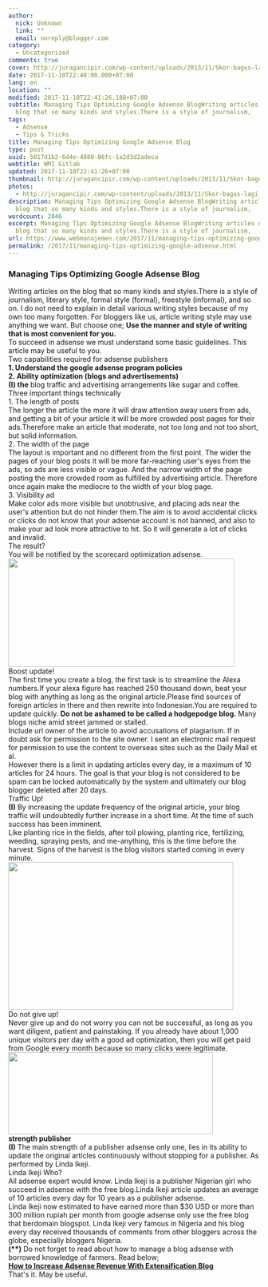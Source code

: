 ```yaml
---
author:
  nick: Unknown
  link: ""
  email: noreply@blogger.com
category:
  - Uncategorized
comments: true
cover: http://juragancipir.com/wp-content/uploads/2013/11/Skor-bagus-lagi.jpg
date: 2017-11-10T22:40:00.000+07:00
lang: en
location: ""
modified: 2017-11-10T22:41:26.188+07:00
subtitle: Managing Tips Optimizing Google Adsense BlogWriting articles on the
  blog that so many kinds and styles.There is a style of journalism,
tags:
  - Adsense
  - Tips & Tricks
title: Managing Tips Optimizing Google Adsense Blog
type: post
uuid: 5017d1b2-6d4e-4888-86fc-1a2d3d2adeca
webtitle: WMI Gitlab
updated: 2017-11-10T22:41:26+07:00
thumbnail: http://juragancipir.com/wp-content/uploads/2013/11/Skor-bagus-lagi.jpg
photos:
  - http://juragancipir.com/wp-content/uploads/2013/11/Skor-bagus-lagi.jpg
description: Managing Tips Optimizing Google Adsense BlogWriting articles on the
  blog that so many kinds and styles.There is a style of journalism,
wordcount: 2846
excerpt: Managing Tips Optimizing Google Adsense BlogWriting articles on the
  blog that so many kinds and styles.There is a style of journalism,
url: https://www.webmanajemen.com/2017/11/managing-tips-optimizing-google-adsense.html
permalink: /2017/11/managing-tips-optimizing-google-adsense.html
---
```


<div dir="ltr" trbidi="on"><h3>Managing Tips Optimizing Google Adsense Blog</h3><div><span class="notranslate">Writing articles on the blog that so many kinds and styles.</span><span></span><span class="notranslate">There is a style of journalism, literary style, formal style (formal), freestyle (informal), and so on.</span><span>&nbsp;</span><span class="notranslate">I do not need to explain in detail various writing styles because of my own too many </span><span class="notranslate"><span>forgotten. For</span><span>&nbsp;</span>bloggers<span> like us, article writing style may use anything we want.</span></span><span>&nbsp;</span><span class="notranslate">But choose one;</span><span>&nbsp;</span><span class="notranslate"><b>Use the manner and style of writing that is most convenient for you.</b></span><span></span><br><div><span class="notranslate">To succeed in adsense we must understand some basic guidelines.</span>&nbsp;<span class="notranslate">This article may be useful to you.</span></div><div><span class="notranslate"><span class="amp-wp-inline-e83b3001d8045eddbc5ff9e9b885e24e">Two capabilities required for adsense publishers</span></span></div><div><span class="notranslate"><b>1. Understand the google adsense program policies</b></span><br><span class="notranslate"><b>2. Ability optimization (blogs and advertisements)</b></span><br><span class="notranslate"><b>(I) the</b>&nbsp;blog traffic and advertising arrangements like sugar and coffee.</span></div><div><span class="notranslate"><span class="amp-wp-inline-e83b3001d8045eddbc5ff9e9b885e24e">Three important things technically</span></span></div><div><span class="notranslate"><span class="amp-wp-inline-e83b3001d8045eddbc5ff9e9b885e24e">1. The length of posts</span></span><br><span class="notranslate">The longer the article the more it will draw attention away users from ads, and getting a bit of your article it will be more crowded post pages for their ads.</span><span class="notranslate">Therefore make an article that moderate, not too long and not too short, but solid information.</span></div><div><span class="notranslate"><span class="amp-wp-inline-e83b3001d8045eddbc5ff9e9b885e24e">2. The width of the page</span></span><br><span class="notranslate">The layout is important and no different from the first point.</span>&nbsp;<span class="notranslate">The wider the pages of your blog posts it will be more far-reaching user's eyes from the ads, so ads are less visible or vague.</span>&nbsp;<span class="notranslate">And the narrow width of the page posting the more crowded room as fulfilled by advertising article.</span>&nbsp;<span class="notranslate">Therefore once again make the mediocre to the width of your blog page.</span></div><div><span class="notranslate"><span class="amp-wp-inline-e83b3001d8045eddbc5ff9e9b885e24e">3. Visibility ad</span></span><br><span class="notranslate">Make color ads more visible but unobtrusive, and placing ads near the user's attention but do not hinder them.</span><span class="notranslate">The aim is to avoid accidental clicks or clicks do not know that your adsense account is not banned, and also to make your ad look more attractive to hit.</span>&nbsp;<span class="notranslate">So it will generate a lot of clicks and invalid.</span></div><div><span class="notranslate"><span class="amp-wp-inline-e83b3001d8045eddbc5ff9e9b885e24e">The result?</span></span><br><span class="notranslate">You will be notified by the scorecard optimization adsense.</span></div><div class="amp-wp-inline-4e7cf9905a12cc7ecb45883ae68f08db"><img alt="" class="amp-wp-enforced-sizes i-amphtml-element i-amphtml-layout-responsive i-amphtml-layout-size-defined i-amphtml-layout" height="217" sizes="(min-width: 453px) 453px, 100vw" src="http://juragancipir.com/wp-content/uploads/2013/11/Skor-bagus-lagi.jpg" width="453"><i-amphtml-sizer></i-amphtml-sizer><img alt="" class="i-amphtml-fill-content i-amphtml-replaced-content" src="http://juragancipir.com/wp-content/uploads/2013/11/Skor-bagus-lagi.jpg"><br><div class="quads-location quads-ad4" id="quads-ad4"></div></div><div><span class="notranslate"><span class="amp-wp-inline-e83b3001d8045eddbc5ff9e9b885e24e">Boost update!</span></span><br><span class="notranslate">The first time you create a blog, the first task is to streamline the Alexa numbers.</span><span class="notranslate">If your alexa figure has reached 250 thousand down, beat your blog with anything as long as the original article.</span><span class="notranslate">Please find sources of foreign articles in there and then rewrite into Indonesian.</span><span class="notranslate">You are required to update quickly.</span>&nbsp;<span class="notranslate"><b>Do not be ashamed to be called a hodgepodge blog.</b></span>&nbsp;<span class="notranslate">Many blogs niche amid street jammed or stalled.</span></div><div><span class="notranslate">Include url owner of the article to avoid accusations of plagiarism.</span>&nbsp;<span class="notranslate">If in doubt ask for permission to the site owner.</span>&nbsp;<span class="notranslate">I sent an electronic mail request for permission to use the content to overseas sites such as the Daily Mail et al.</span></div><div class="quads-location quads-ad2" id="quads-ad2"></div><div><span class="notranslate">However there is a limit in updating articles every day, ie a maximum of 10 articles for 24 hours.</span>&nbsp;<span class="notranslate">The goal is that your blog is not considered to be spam can be locked automatically by the system and ultimately our blog blogger deleted after 20 days.</span></div><div><span class="notranslate"><span class="amp-wp-inline-e83b3001d8045eddbc5ff9e9b885e24e">Traffic Up!</span></span><br><span class="notranslate"><b>(I)</b>&nbsp;By increasing the update frequency of the original article, your blog traffic will undoubtedly further increase in a short time.</span>&nbsp;<span class="notranslate">At the time of such success has been imminent.</span></div><div><span class="notranslate">Like planting rice in the fields, after toil plowing, planting rice, fertilizing, weeding, spraying pests, and me-anything, this is the time before the harvest.</span>&nbsp;<span class="notranslate">Signs of the harvest is the blog visitors started coming in every minute.</span></div><div class="amp-wp-inline-4e7cf9905a12cc7ecb45883ae68f08db"><img alt="" class="amp-wp-enforced-sizes i-amphtml-element i-amphtml-layout-responsive i-amphtml-layout-size-defined i-amphtml-layout" height="296" sizes="(min-width: 451px) 451px, 100vw" src="http://juragancipir.com/wp-content/uploads/2013/11/Histats-monitor.png" width="451"><i-amphtml-sizer></i-amphtml-sizer><img alt="" class="i-amphtml-fill-content i-amphtml-replaced-content" src="http://juragancipir.com/wp-content/uploads/2013/11/Histats-monitor.png"></div><div><span class="notranslate"><span class="amp-wp-inline-86ac09696f8a955f18e3d3b695512f0a">Do not give up!</span></span><br><span class="notranslate">Never give up and do not worry you can not be successful, as long as you want diligent, patient and painstaking.</span>&nbsp;<span class="notranslate">If you already have about 1,000 unique visitors per day with a good ad optimization, then you will get paid from Google every month because so many clicks were legitimate.</span></div><div class="amp-wp-inline-4e7cf9905a12cc7ecb45883ae68f08db"><img alt="" class="amp-wp-enforced-sizes i-amphtml-element i-amphtml-layout-responsive i-amphtml-layout-size-defined i-amphtml-layout" height="164" sizes="(min-width: 410px) 410px, 100vw" src="http://juragancipir.com/wp-content/uploads/2013/11/Klik-adsense.png" width="410"><i-amphtml-sizer></i-amphtml-sizer><img alt="" class="i-amphtml-fill-content i-amphtml-replaced-content" src="http://juragancipir.com/wp-content/uploads/2013/11/Klik-adsense.png"></div><div><span class="notranslate"><b><span class="amp-wp-inline-e83b3001d8045eddbc5ff9e9b885e24e">strength publisher</span></b></span><br><span class="notranslate"><b>(I)</b>&nbsp;The main strength of a publisher adsense only one, lies in its ability to update the original articles continuously without stopping for a publisher.</span>&nbsp;<span class="notranslate">As performed by Linda Ikeji.</span></div><div><span class="notranslate"><span class="amp-wp-inline-e83b3001d8045eddbc5ff9e9b885e24e">Linda Ikeji Who?</span></span><br><span class="notranslate">All adsense expert would know.</span>&nbsp;<span class="notranslate">Linda Ikeji is a publisher Nigerian girl who succeed in adsense with the free blog.</span><span class="notranslate">Linda Ikeji article updates an average of 10 articles every day for 10 years as a publisher adsense.</span></div><div><span class="notranslate">Linda Ikeji now estimated to have earned more than $30&nbsp;USD or more than 300 million rupiah per month from google adsense only use the free blog that berdomain blogspot.</span>&nbsp;<span class="notranslate">Linda Ikeji very famous in Nigeria and his blog every day received thousands of comments from other bloggers across the globe, especially bloggers Nigeria.</span></div><div><span class="notranslate"><b>(**)</b>&nbsp;Do not forget to read about how to manage a blog adsense with borrowed knowledge of farmers.</span>&nbsp;<span class="notranslate">Read below;</span></div><div><span class="notranslate"><b><a href="https://web-manajemen.blogspot.com/p/search.html?q=How%20to%20Increase%20Adsense%20Revenue%20With%20Extensification%20Blog">How to Increase Adsense Revenue With Extensification Blog</a></b></span></div><div><span class="notranslate">That's it.</span>&nbsp;<span class="notranslate">May be useful.</span></div></div></div>